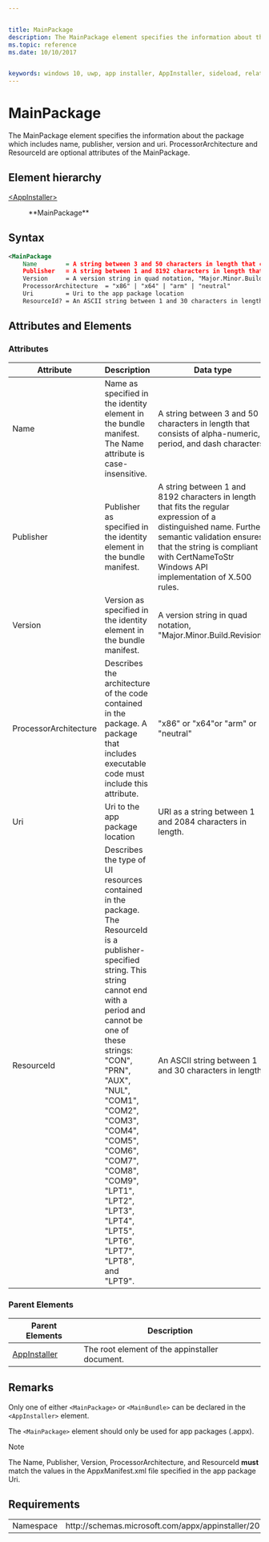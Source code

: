 ```yaml
---


title: MainPackage
description: The MainPackage element specifies the information about the package which includes name, publisher, version and uri. ProcessorArchitecture and ResourceId are optional attributes of the MainPackage. 
ms.topic: reference
ms.date: 10/10/2017


keywords: windows 10, uwp, app installer, AppInstaller, sideload, related set, optional packages
---
```


# MainPackage

The MainPackage element specifies the information about the package which includes name, publisher, version and uri. ProcessorArchitecture and ResourceId are optional attributes of the MainPackage. 

## Element hierarchy

<dl>
<dt><a href="element-appinstaller.md">&lt;AppInstaller&gt;</a></dt>
<dd>
    <dl>
        <dt>**MainPackage**</dt>
    </dl>
</dd>
</dl>

## Syntax
``` xml
<MainPackage 
    Name        = A string between 3 and 50 characters in length that consists of alpha-numeric, period, and dash characters.
    Publisher   = A string between 1 and 8192 characters in length that fits the regular expression of a distinguished name: "(CN|L|O|OU|E|C|S|STREET|T|G|I|SN|DC|SERIALNUMBER|(OID\.(0|[1-9][0-9]*)(\.(0|[1-9][0-9]*))+))=(([^,+="<>#;])+|".*")(, ((CN|L|O|OU|E|C|S|STREET|T|G|I|SN|DC|SERIALNUMBER|(OID\.(0|[1-9][0-9]*)(\.(0|[1-9][0-9]*))+))=(([^,+="<>#;])+|".*")))*". Further, semantic validation ensures that the string is compliant with CertNameToStr Windows API implementation of X.500 rules.
    Version     = A version string in quad notation, "Major.Minor.Build.Revision".
    ProcessorArchitecture  = "x86" | "x64" | "arm" | "neutral"
    Uri         = Uri to the app package location 
    ResourceId? = An ASCII string between 1 and 30 characters in length. />
```

## Attributes and Elements

### Attributes

| Attribute | Description | Data type | Required |
|-----------|-------------|-----------|----------|
| Name          |   Name as specified in the identity element in the bundle manifest. The Name attribute is case-insensitive.   | A string between 3 and 50 characters in length that consists of alpha-numeric, period, and dash characters.        |  Yes        |
| Publisher    |   Publisher as specified in the identity element in the bundle manifest.     |   A string between 1 and 8192 characters in length that fits the regular expression of a distinguished name. Further, semantic validation ensures that the string is compliant with CertNameToStr Windows API implementation of X.500 rules.   |   Yes |
| Version   |  Version as specified in the identity element in the bundle manifest.  |     A version string in quad notation, "Major.Minor.Build.Revision". |   Yes |
| ProcessorArchitecture | Describes the architecture of the code contained in the package. A package that includes executable code must include this attribute. | "x86" or "x64"or "arm" or "neutral" | Yes |
| Uri          | Uri to the app package location   |  URI as a string between 1 and 2084 characters in length. |  Yes        |
| ResourceId   | Describes the type of UI resources contained in the package. The ResourceId is a publisher-specified string. This string cannot end with a period and cannot be one of these strings: "CON", "PRN", "AUX", "NUL", "COM1", "COM2", "COM3", "COM4", "COM5", "COM6", "COM7", "COM8", "COM9", "LPT1", "LPT2", "LPT3", "LPT4", "LPT5", "LPT6", "LPT7", "LPT8", and "LPT9". | An ASCII string between 1 and 30 characters in length. | No |

### Parent Elements

| Parent Elements | Description |
|-----------------|-------------|
| [AppInstaller](element-appinstaller.md) | The root element of the appinstaller document. |

## Remarks
Only one of either `<MainPackage>` or `<MainBundle>` can be declared in the `<AppInstaller>` element. 

The `<MainPackage>` element should only be used for app packages (.appx).

> [!NOTE]
> The Name, Publisher, Version, ProcessorArchitecture, and ResourceId **must** match the values in the AppxManifest.xml file specified in the app package Uri. 

## Requirements
<table>
    <tbody>
        <tr>
            <td>Namespace</td>
            <td> http://schemas.microsoft.com/appx/appinstaller/2017 </td>
        </tr>
    </tbody>
</table>